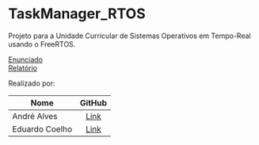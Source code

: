 # TaskManager_RTOS

Projeto para a Unidade Curricular de Sistemas Operativos em Tempo-Real usando o FreeRTOS.

[Enunciado](https://github.com/andralves717/TaskManager_RTOS/blob/main/enunciado.md)\
[Relatório](https://github.com/andralves717/TaskManager_RTOS/blob/main/TMAN_report/TMAN_report.md)

Realizado por:

| Nome            | GitHub        |
| --------------- |:-------------:|
| André Alves     | [Link](https://github.com/andralves717)|
| Eduardo Coelho | [Link](https://github.com/eduardocoelho11)|
